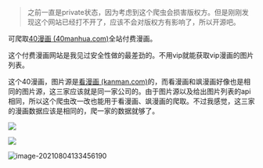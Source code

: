 > 之前一直是private状态，因为考虑到这个爬虫会损害版权方。但是刚刚发现这个网站已经打不开了，应该不会对版权方有影响了，所以开源吧。

可爬取[40漫画 (40manhua.com)](https://www.40manhua.com/)全站付费漫画。

这个付费漫画网站是我见过安全性做的最差劲的。不用vip就能获取vip漫画的图片列表。

这个40漫画，图片源是[看漫画 (kanman.com)](https://www.kanman.com/)的，而看漫画和飒漫画好像也是相同的图片源，这三家应该就是同一家公司的。由于图片源以及给出图片列表的api相同，所以这个爬虫改一改也能用于看漫画、飒漫画的爬取。不过我感觉，这三家的漫画数据应该是相同的，爬一家的数据就够了。

![](http://image.iyzyi.com/img/20210804125837.png)

![](http://image.iyzyi.com/img/20210804125838.png)

![image-20210804133456190](http://image.iyzyi.com/img/20210804133501.png)
